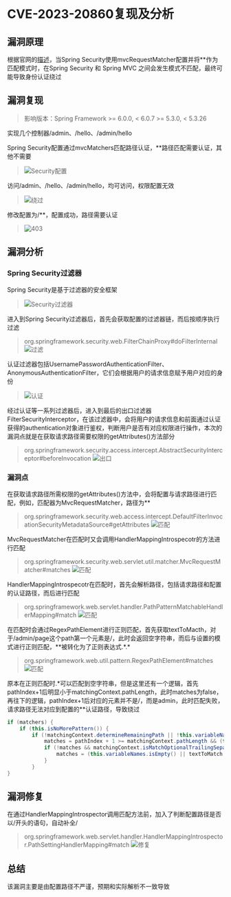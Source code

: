 # CVE-2023-20860复现及分析

## 漏洞原理
根据官网的[描述](https://spring.io/security/cve-2023-20860)，当Spring Security使用mvcRequestMatcher配置并将**作为匹配模式时，在Spring Security 和 Spring MVC 之间会发生模式不匹配，最终可能导致身份认证绕过

## 漏洞复现
> 影响版本：Spring Framework
> \>= 6.0.0, < 6.0.7
> \>= 5.3.0, < 5.3.26

实现几个控制器/admin、/hello、/admin/hello

Spring Security配置通过mvcMatchers匹配路径认证，**路径匹配需要认证，其他不需要
> ![Security配置](Security.png)

访问/admin、/hello、/admin/hello，均可访问，权限配置无效
> ![绕过](admin.png)

修改配置为/\*\*，配置成功，路径需要认证
> ![403](403.png)

## 漏洞分析
### Spring Security过滤器
Spring Security是基于过滤器的安全框架
> ![Security过滤器](filter.png)

进入到Spring Security过滤器后，首先会获取配置的过滤器链，而后按顺序执行过滤
> org.springframework.security.web.FilterChainProxy#doFilterInternal
> ![过滤](filters.png)

认证过滤器包括UsernamePasswordAuthenticationFilter、AnonymousAuthenticationFilter，它们会根据用户的请求信息赋予用户对应的身份
> ![认证](authentication.png)

经过认证等一系列过滤器后，进入到最后的出口过滤器FilterSecurityInterceptor，在该过滤器中，会将用户的请求信息和前面通过认证获得的authentication对象进行鉴权，判断用户是否有对应权限进行操作，本次的漏洞点就是在获取请求路径需要权限的getAttributes()方法部分
> org.springframework.security.access.intercept.AbstractSecurityInterceptor#beforeInvocation
> ![出口](interceptor.png)

### 漏洞点
在获取请求路径所需权限的getAttributes()方法中，会将配置与请求路径进行匹配，例如，匹配器为MvcRequestMatcher，路径为**
> org.springframework.security.web.access.intercept.DefaultFilterInvocationSecurityMetadataSource#getAttributes
> ![匹配](MvcRequestMatcher.png)

MvcRequestMatcher在匹配时又会调用HandlerMappingIntrospecotr的方法进行匹配
> org.springframework.security.web.servlet.util.matcher.MvcRequestMatcher#matches
> ![匹配](matchers.png)

HandlerMappingIntrospecotr在匹配时，首先会解析路径，包括请求路径和配置的认证路径，而后进行匹配
> org.springframework.web.servlet.handler.PathPatternMatchableHandlerMapping#match
> ![匹配](PathPatternMatchableHandlerMapping.png)

在匹配时会通过RegexPathElement进行正则匹配，首先获取textToMacth，对于/admin/page这个path第一个元素是/，此时会返回空字符串，而后与设置的模式进行正则匹配，\*\*被转化为了正则表达式.\*.\*
> org.springframework.web.util.pattern.RegexPathElement#matches
> ![匹配](RegexPathElement.png)

原本在正则匹配时.*可以匹配到空字符串，但是这里还有一个逻辑，首先pathIndex+1后明显小于matchingContext.pathLength，此时matches为false，再往下的逻辑，pathIndex+1后对应的元素并不是/，而是admin，此时匹配失败，请求路径无法对应到配置的\*\*认证路径，导致绕过
```java
if (matchers) {
    if (this.isNoMorePattern()) {
        if (!matchingContext.determineRemainingPath || !this.variableNames.isEmpty() && textToMatch.length() <= 0) {
            matches = pathIndex + 1 >= matchingContext.pathLength && (this.variableNames.isEmpty() || textToMatch.length() > 0);
            if (!matches && matchingContext.isMatchOptionalTrailingSeparator()) {
                matches = (this.variableNames.isEmpty() || textToMatch.length() > 0) && pathIndex + 2 >= matchingContext.pathLength && matchingContext.isSeparator(pathIndex + 1);
            }
        }
}
```

## 漏洞修复
在通过HandlerMappingIntrospector调用匹配方法前，加入了判断配置路径是否以/开头的语句，自动补全/
> org.springframework.web.servlet.handler.HandlerMappingIntrospector.PathSettingHandlerMapping#match
> ![修复](fix.png)

## 总结
该漏洞主要是由配置路径不严谨，预期和实际解析不一致导致
